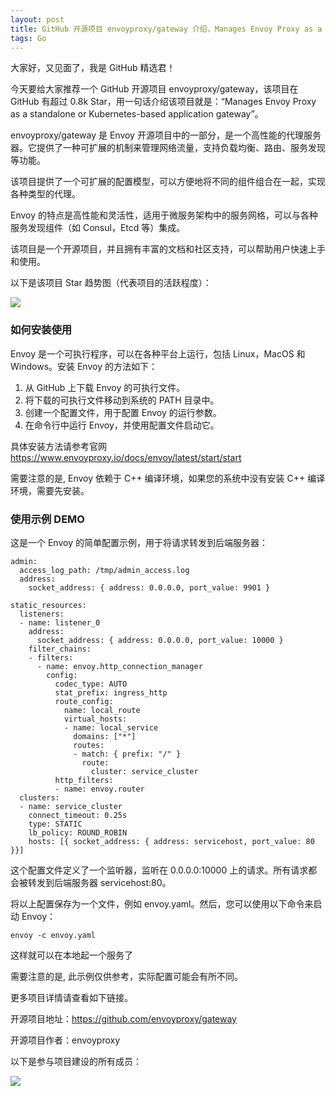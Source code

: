 ```yaml
---
layout: post
title: GitHub 开源项目 envoyproxy/gateway 介绍，Manages Envoy Proxy as a standalone or Kubernetes-based application gateway
tags: Go
---
```


大家好，又见面了，我是 GitHub 精选君！

今天要给大家推荐一个 GitHub 开源项目 envoyproxy/gateway，该项目在 GitHub 有超过 0.8k Star，用一句话介绍该项目就是：“Manages Envoy Proxy as a standalone or Kubernetes-based application gateway”。


envoyproxy/gateway 是 Envoy 开源项目中的一部分，是一个高性能的代理服务器。它提供了一种可扩展的机制来管理网络流量，支持负载均衡、路由、服务发现等功能。

该项目提供了一个可扩展的配置模型，可以方便地将不同的组件组合在一起，实现各种类型的代理。

Envoy 的特点是高性能和灵活性，适用于微服务架构中的服务网格，可以与各种服务发现组件（如 Consul，Etcd 等）集成。

该项目是一个开源项目，并且拥有丰富的文档和社区支持，可以帮助用户快速上手和使用。


以下是该项目 Star 趋势图（代表项目的活跃程度）：

![](https://api.star-history.com/svg?repos=envoyproxy/gateway&type=Timeline)

### 如何安装使用

Envoy 是一个可执行程序，可以在各种平台上运行，包括 Linux，MacOS 和 Windows。安装 Envoy 的方法如下：

1. 从 GitHub 上下载 Envoy 的可执行文件。
2. 将下载的可执行文件移动到系统的 PATH 目录中。
3. 创建一个配置文件，用于配置 Envoy 的运行参数。
4. 在命令行中运行 Envoy，并使用配置文件启动它。

具体安装方法请参考官网 https://www.envoyproxy.io/docs/envoy/latest/start/start

需要注意的是, Envoy 依赖于 C++ 编译环境，如果您的系统中没有安装 C++ 编译环境，需要先安装。


### 使用示例 DEMO

这是一个 Envoy 的简单配置示例，用于将请求转发到后端服务器：

```
admin:
  access_log_path: /tmp/admin_access.log
  address:
    socket_address: { address: 0.0.0.0, port_value: 9901 }

static_resources:
  listeners:
  - name: listener_0
    address:
      socket_address: { address: 0.0.0.0, port_value: 10000 }
    filter_chains:
    - filters:
      - name: envoy.http_connection_manager
        config:
          codec_type: AUTO
          stat_prefix: ingress_http
          route_config:
            name: local_route
            virtual_hosts:
            - name: local_service
              domains: ["*"]
              routes:
              - match: { prefix: "/" }
                route:
                  cluster: service_cluster
          http_filters:
          - name: envoy.router
  clusters:
  - name: service_cluster
    connect_timeout: 0.25s
    type: STATIC
    lb_policy: ROUND_ROBIN
    hosts: [{ socket_address: { address: servicehost, port_value: 80 }}]
```

这个配置文件定义了一个监听器，监听在 0.0.0.0:10000 上的请求。所有请求都会被转发到后端服务器 servicehost:80。

将以上配置保存为一个文件，例如 envoy.yaml。然后，您可以使用以下命令来启动 Envoy：

```
envoy -c envoy.yaml
```

这样就可以在本地起一个服务了

需要注意的是, 此示例仅供参考，实际配置可能会有所不同。


更多项目详情请查看如下链接。

开源项目地址：https://github.com/envoyproxy/gateway 

开源项目作者：envoyproxy

以下是参与项目建设的所有成员：

![](https://contrib.rocks/image?repo=envoyproxy/gateway)

